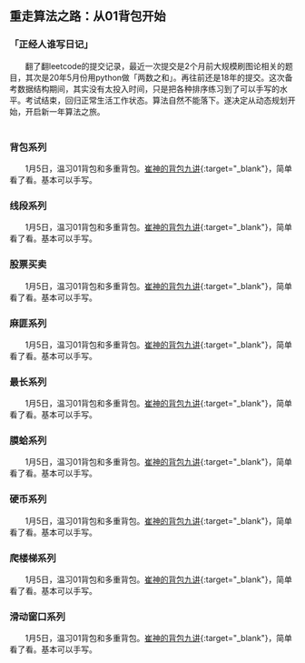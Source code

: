 ## 重走算法之路：从01背包开始

### 「正经人谁写日记」
&#160; &#160; &#160; &#160;翻了翻leetcode的提交记录，最近一次提交是2个月前大规模刷图论相关的题目，其次是20年5月份用python做「两数之和」。再往前还是18年的提交。这次备考数据结构期间，其实没有太投入时间，只是把各种排序练习到了可以手写的水平。考试结束，回归正常生活工作状态。算法自然不能落下。遂决定从动态规划开始，开启新一年算法之旅。
<br/>
<br/>

### 背包系列
&#160; &#160; &#160; &#160;1月5日，温习01背包和多重背包。[崔神的背包九讲](https://github.com/tianyicui){:target="_blank"}，简单看了看。基本可以手写。
<br/>


### 线段系列
&#160; &#160; &#160; &#160;1月5日，温习01背包和多重背包。[崔神的背包九讲](https://github.com/tianyicui){:target="_blank"}，简单看了看。基本可以手写。
<br/>


### 股票买卖
&#160; &#160; &#160; &#160;1月5日，温习01背包和多重背包。[崔神的背包九讲](https://github.com/tianyicui){:target="_blank"}，简单看了看。基本可以手写。
<br/>

### 麻匪系列
&#160; &#160; &#160; &#160;1月5日，温习01背包和多重背包。[崔神的背包九讲](https://github.com/tianyicui){:target="_blank"}，简单看了看。基本可以手写。
<br/>

### 最长系列
&#160; &#160; &#160; &#160;1月5日，温习01背包和多重背包。[崔神的背包九讲](https://github.com/tianyicui){:target="_blank"}，简单看了看。基本可以手写。
<br/>

### 膜蛤系列
&#160; &#160; &#160; &#160;1月5日，温习01背包和多重背包。[崔神的背包九讲](https://github.com/tianyicui){:target="_blank"}，简单看了看。基本可以手写。
<br/>

### 硬币系列
&#160; &#160; &#160; &#160;1月5日，温习01背包和多重背包。[崔神的背包九讲](https://github.com/tianyicui){:target="_blank"}，简单看了看。基本可以手写。
<br/>

### 爬楼梯系列
&#160; &#160; &#160; &#160;1月5日，温习01背包和多重背包。[崔神的背包九讲](https://github.com/tianyicui){:target="_blank"}，简单看了看。基本可以手写。
<br/>


### 滑动窗口系列
&#160; &#160; &#160; &#160;1月5日，温习01背包和多重背包。[崔神的背包九讲](https://github.com/tianyicui){:target="_blank"}，简单看了看。基本可以手写。
<br/>